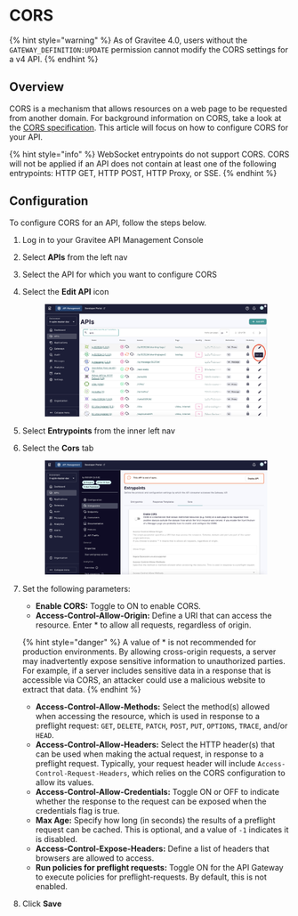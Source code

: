 # CORS

{% hint style="warning" %}
As of Gravitee 4.0, users without the `GATEWAY_DEFINITION:UPDATE` permission cannot modify the CORS settings for a v4 API.
{% endhint %}

## Overview

CORS is a mechanism that allows resources on a web page to be requested from another domain. For background information on CORS, take a look at the [CORS specification](https://www.w3.org/TR/cors). This article will focus on how to configure CORS for your API.

{% hint style="info" %}
WebSocket entrypoints do not support CORS. CORS will not be applied if an API does not contain at least one of the following entrypoints: HTTP GET, HTTP POST, HTTP Proxy, or SSE.
{% endhint %}

## Configuration

To configure CORS for an API, follow the steps below.

1. Log in to your Gravitee API Management Console
2. Select **APIs** from the left nav
3. Select the API for which you want to configure CORS
4.  Select the **Edit API** icon&#x20;

    <figure><img src="../../.gitbook/assets/CORS_edit API.png" alt=""><figcaption></figcaption></figure>
5. Select **Entrypoints** from the inner left nav
6.  Select the **Cors** tab&#x20;

    <figure><img src="../../.gitbook/assets/CORS_tab.png" alt=""><figcaption></figcaption></figure>
7.  Set the following parameters:

    * **Enable CORS:** Toggle to ON to enable CORS.
    * **Access-Control-Allow-Origin:** Define a URI that can access the resource. Enter \* to allow all requests, regardless of origin.

    {% hint style="danger" %}
    A value of \* is not recommended for production environments. By allowing cross-origin requests, a server may inadvertently expose sensitive information to unauthorized parties. For example, if a server includes sensitive data in a response that is accessible via CORS, an attacker could use a malicious website to extract that data.
    {% endhint %}

    * **Access-Control-Allow-Methods:** Select the method(s) allowed when accessing the resource, which is used in response to a preflight request: `GET`, `DELETE`, `PATCH`, `POST`, `PUT`, `OPTIONS`, `TRACE`, and/or `HEAD`.
    * **Access-Control-Allow-Headers:** Select the HTTP header(s) that can be used when making the actual request, in response to a preflight request. Typically, your request header will include `Access-Control-Request-Headers`, which relies on the CORS configuration to allow its values.
    * **Access-Control-Allow-Credentials:** Toggle ON or OFF to indicate whether the response to the request can be exposed when the credentials flag is true.
    * **Max Age:** Specify how long (in seconds) the results of a preflight request can be cached. This is optional, and a value of `-1` indicates it is disabled.
    * **Access-Control-Expose-Headers:** Define a list of headers that browsers are allowed to access.
    * **Run policies for preflight requests:** Toggle ON for the API Gateway to execute policies for preflight-requests. By default, this is not enabled.
8. Click **Save**

